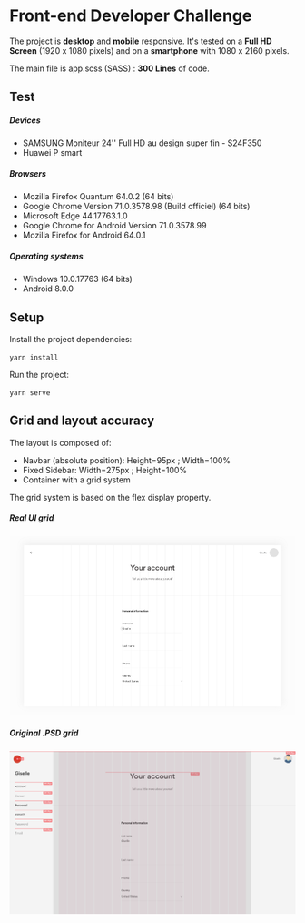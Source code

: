 #  Front-end Developer Challenge

The project is <b>desktop</b> and <b>mobile</b> responsive. It's tested on a <b>Full HD Screen</b> (1920 x 1080 pixels) and on  a <b>smartphone</b> with 1080 x 2160 pixels.

The main file is app.scss (SASS) : <b>300 Lines</b> of code.

## Test

##### Devices

<ul>
    <li>SAMSUNG Moniteur 24'' Full HD au design super fin - S24F350</li>
    <li>Huawei P smart</li>
</ul>

##### Browsers

<ul>
    <li>Mozilla Firefox Quantum 64.0.2 (64 bits)</li>
    <li>Google Chrome Version 71.0.3578.98 (Build officiel) (64 bits)</li>
    <li>Microsoft Edge 44.17763.1.0</li>
    <li>Google Chrome for Android Version 71.0.3578.99</li>
    <li>Mozilla Firefox for Android 64.0.1</li>
</ul>

##### Operating systems

<ul>
    <li>Windows 10.0.17763 (64 bits)</li>
    <li>Android 8.0.0</li>
</ul>


## Setup

Install the project dependencies:

`yarn install`

Run the project:

`yarn serve`

## Grid and layout accuracy

The layout is composed of:
<ul>
    <li>Navbar (absolute position): Height=95px ; Width=100%</li>
    <li>Fixed Sidebar: Width=275px ; Height=100%</li>
    <li>Container with a grid system</li>
</ul>

The grid system is based on the flex display property.

##### Real UI grid

<div align="left">
    <img src="images/Original_.PSD_grid.png" width="1000" >
</div>

##### Original .PSD grid

<div align="left">
    <img src="images/Real_UI_grid.png" width="1000" >
</div>

